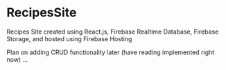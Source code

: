 # RecipesSite
Recipes Site created using React.js, Firebase Realtime Database, Firebase Storage, and hosted using Firebase Hosting

Plan on adding CRUD functionality later (have reading implemented right now)
...
